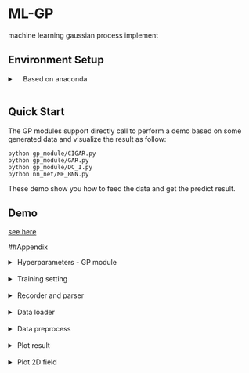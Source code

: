 # ML-GP

machine learning gaussian process implement



## Environment Setup

<details>
<summary>&#160;&#160;&#160; Based on anaconda</summary>
<pre style="background-color:WhiteSmoke;">
conda create -n ML_GP python=3.8
conda activate ML_GP
conda install numpy
conda install -c pytorch pytorch
conda install -c conda-forge tensorly
conda install scipy
conda install -c conda-forge scikit-learn
</pre>
</details>
<br>


## Quick Start
The GP modules support directly call to perform a demo based on some generated data and visualize the result as follow:
```
python gp_module/CIGAR.py
python gp_module/GAR.py
python gp_module/DC_I.py
python nn_net/MF_BNN.py
```
These demo show you how to feed the data and get the predict result.
<br> 

## Demo

[see here](./demo/README.md)
<br>

##Appendix
<details>
<summary>&#160;Hyperparameters - GP module</summary>
&#160;&#160;&#160;Almost all the hyperparameters can be set via a Python "Dictionary". Defining in this way can help us store the hyperparameters, which is convenient for reproducing results.<br>
&#160;&#160;&#160;Take CIGP module as an example. The hyperparameters are defined in the head of <a href="./gp_module/cigp.py">cigp.py</a>.<br>

<pre style="background-color:WhiteSmoke;">
default_module_config = {
    'dataset' : {'name': 'Piosson_mfGent_v5',
                 'interp_data': False,
                 
                 # preprocess
                 'seed': None,
                 'train_start_index': 0,
                 'train_sample': 8, 
                 'eval_start_index': 0, 
                 'eval_sample':256,
                
                 'inputs_format': ['x[0]'],
                 'outputs_format': ['y[2]'],

                 'force_2d': True,
                 'x_sample_to_last_dim': False,
                 'y_sample_to_last_dim': True,
                 'slice_param': [0.6, 0.4], #only available for dataset, which not seperate train and test before
                 },

    'lr': {'kernel':0.01, 
           'optional_param':0.01, 
           'noise':0.01},
    'weight_decay': 1e-3,

    'kernel': {
            'K1': {'SE': {'exp_restrict':True, 'length_scale':1., 'scale': 1.}},
              },
    'evaluate_method': ['mae', 'rmse', 'r2'],
    'optimizer': 'adam',
    'exp_restrict': False,
    'input_normalize': True,
    'output_normalize': True,
    'noise_init' : 1.,
    'cuda': False,
}
</pre>
&#160;&#160;&bull;&#160; 'dataset': record hyperparam of dataset.
&#160;&#160;&bull;&#160; 'lr': : Learning rate. Learning rate is defined as dict. You can use it to set different params with their specific learning rate.
&#160;&#160;&bull;&#160; 'weight_decay': Params penalty coefficient. Set higher to avoid overfitting.
&#160;&#160;&bull;&#160; 'kernel': Define what kernel is use. It also support multi-kernel. For multi-kernel, it can be define as
<pre style="background-color:WhiteSmoke;">
'kernel': {
            'K1': {'SE': {'exp_restrict':True, 'length_scale':1., 'scale': 1.}},
            'K2': {'Linear': {'exp_restrict':True, 'length_scale':1., 'scale': 1.}},
              },
</pre>
&#160;&#160;&bull;&#160; 'evaluate_method': Define how to evaluate the inference result.
&#160;&#160;&bull;&#160; 'optimizer': Pytorch optimizer.
&#160;&#160;&bull;&#160; 'exp_restrict': If set true, the noise will be compute in torch.exp(noise).
&#160;&#160;&bull;&#160; 'input_normalize': If set true, the intput data will be preprocess by normalization.
&#160;&#160;&bull;&#160; 'output_normalize': If set true, the output data will be preprocess by normalization.
&#160;&#160;&bull;&#160; 'noise_init': Noise initialize value. It should be float, not int.
&#160;&#160;&bull;&#160; 'cuda': Set True to enable gpu acclerating.
</details>
<br>

<details>
<summary>&#160;Training setting</summary>
&#160;&#160;&#160;Training controller using to record result, save module training status. The setting was defined in the head of <a href="utils/main_controller.py">main_controller</a> as shown as followed.
<pre style="background-color:WhiteSmoke;">
default_controller_config = {
    'check_point': [1, 10, 100, 300, 500, 1000],
    'max_epoch': 1000,
    'record_file_dir': './exp/'}
</pre>
&#160;&#160;&bull;&#160; 'check_point': when reach check_point epoch, eval the module<br>
&#160;&#160;&bull;&#160; 'max_epoch': max training epoch<br>
&#160;&#160;&bull;&#160; 'record_file_dir': path to save result
</details>
<br>

<details>
<summary>&#160;Recorder and parser</summary>
&#160;&#160;&#160; Recorder and parser was define in <a href="./utils/mlgp_result_record.py">mlgp_result_record</a>. It mainly records the module hyperparameters and result.
Directly call it and it will generate "./record_test.txt" file, showing how recorder and parser work.
<pre style="background-color:WhiteSmoke;">
python utils/mlgp_result_record.py
</pre>
</details>
<br>

<details>
<summary>&#160;Data loader</summary>
&#160;&#160;&#160;Due to various formats on different dataset, data_loader only require 4 returning results. It's determined to be order like this "x_train, y_train, x_eval, y_eval". The 'x_eval, y_eval' can be None. But 'x_train, y_train' is need. All of them should be list.
<br>
<br>
&#160;&#160;&#160;The default support format is '.mat', format of matlab. If you want to added new format support, the only requirement is returning 4 result.
</details>
<br> 


<details>
<summary>&#160;Data preprocess</summary>
&#160;&#160;&#160;This data process has a default config and require 4 inputs. "x_train, y_train, x_eval, y_eval". The 'x_eval, y_eval' can be None. But 'x_train, y_train' is need.<br>
&#160;&#160;&#160;Take default config as example. Here we explain how it work:

<pre style="background-color:WhiteSmoke;">
preprocess_default_config_dict = {
    'seed': None,

    # now only available for dataset, which not seperate train and test before
    'slice_param': [0.6, 0.4],

    # define sample select
    'train_start_index': 0, 
    'train_sample': 8, 
    'eval_start_index': 0, 
    'eval_sample':256,
    
    # others
    'force_2d': False,
    'x_sample_to_last_dim': False,
    'y_sample_to_last_dim': False,
    
    # define multi fidelity input/output format
    'inputs_format': ['x[0]'],
    'outputs_format': ['y[0]', 'y[2]']}
</pre>
&#160;&#160;&bull;&#160; 'seed': Seed use for shuffling on x_train, y_train. Notice: shuffling only work on x_train,y_train, not work on x_eval, y_eval.
&#160;&#160;&bull;&#160; 'slice_param': Only valid when x_eval, y_eval is None. Slice x_train, y_train into two parts, the first one is train_sample, the second one is eval sample.
&#160;&#160;&bull;&#160; 'train_start_index', 'train_sample': Meaning the output x_tr = x_tr[train_start_index: train_start_index+train_sample].
&#160;&#160;&bull;&#160; 'eval_start_index', 'eval_sample': Meaning the output x_eval = x_eval[eval_start_index: eval_start_index+eval_sample].
&#160;&#160;&bull;&#160; 'force_2d': If true, then the x, y will be reshape to 2D.
&#160;&#160;&bull;&#160; 'x_sample_to_last_dim', 'y_sample_to_last_dim': It's supposed that the first dim determine sample. If true, put the first dim to last dim.
&#160;&#160;&bull;&#160; 'inputs_format', 'outputs_format': This is the last step of preprocess. It work as "eval(cmd)". Meaning that the strings in the list is supposed to be 'code'(for example, if x = a+b, then the code is 'a+b'). And the list means multi input/output. We use more code to explain how it works. This may be difficult to understand at first, but it work well for tracking how the preprocess was made on specific dataset. 

<pre style="background-color:WhiteSmoke;">
#Here, after the previous step, we got x, y.(actually got two pairs, x_tr, y_tr; x_te, y_te. This function will process data in the sample way for this two pairs). All of them are list. 

#Suppose if we have input x0, dims like (n,m). y1(n,d1), y2(n,d2), y3(n,d3) as multi-fidelity.
#Then we have
x = [x0]
y = [y1,y2,y3]

#If model only need y1.
'outputs_format': ['y[0]'],

#if model need y2 - y1 as output
'outputs_format': ['y[1] - y[0]'],

#if model need y1, y3(in order)
'outputs_format': ['y[0]', 'y[3]'],

# if model need y3, y1(in order)
'outputs_format': ['y[3]', 'y[0]'],

#if model only need the first 2 value of dim-m of x.
'inputs_format': ['x[0][:, 0:2]'],

#if model only need the last 3 value of dim-m of x.
'inputs_format': ['x[0][:, -2:]'],
</pre>
</details>
<br> 


<details>
<summary>&#160;Plot result</summary>
Try and see how it work:
<pre style="background-color:WhiteSmoke;">
python visualize_tools/plot.py
</pre>
</details>
<br>


<details>
<summary>&#160;Plot 2D field</summary>
Try any quick-start demo and see how it work after the demo finish training:
<pre style="background-color:WhiteSmoke;">
python gp_module/CIGAR.py
</pre>
</details>
<br>

